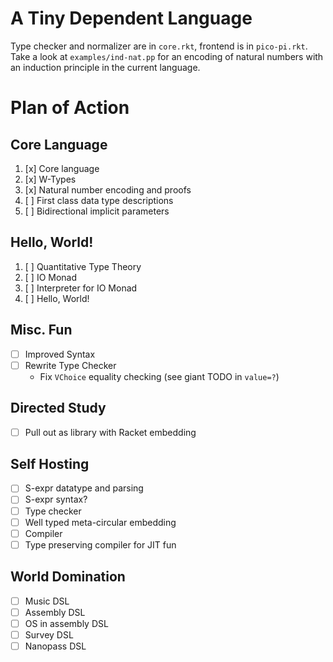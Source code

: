 # A Tiny Dependent Language

Type checker and normalizer are in `core.rkt`, frontend is in `pico-pi.rkt`.
Take a look at `examples/ind-nat.pp` for an encoding of natural numbers with an
induction principle in the current language.

# Plan of Action

## Core Language
1. [x] Core language
2. [x] W-Types
3. [x] Natural number encoding and proofs
4. [ ] First class data type descriptions
5. [ ] Bidirectional implicit parameters

## Hello, World!
1. [ ] Quantitative Type Theory
2. [ ] IO Monad
3. [ ] Interpreter for IO Monad
4. [ ] Hello, World!

## Misc. Fun
+ [ ] Improved Syntax
+ [ ] Rewrite Type Checker
	- Fix `VChoice` equality checking (see giant TODO in `value=?`)

## Directed Study
+ [ ] Pull out as library with Racket embedding

## Self Hosting
+ [ ] S-expr datatype and parsing
+ [ ] S-expr syntax?
+ [ ] Type checker
+ [ ] Well typed meta-circular embedding
+ [ ] Compiler
+ [ ] Type preserving compiler for JIT fun

## World Domination
+ [ ] Music DSL
+ [ ] Assembly DSL
+ [ ] OS in assembly DSL
+ [ ] Survey DSL
+ [ ] Nanopass DSL
